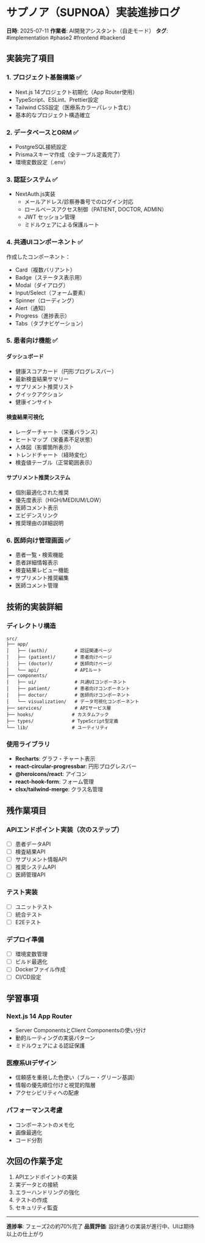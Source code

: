 # サプノア（SUPNOA）実装進捗ログ

**日時**: 2025-07-11
**作業者**: AI開発アシスタント（自走モード）
**タグ**: #implementation #phase2 #frontend #backend

## 実装完了項目

### 1. プロジェクト基盤構築 ✅
- Next.js 14プロジェクト初期化（App Router使用）
- TypeScript、ESLint、Prettier設定
- Tailwind CSS設定（医療系カラーパレット含む）
- 基本的なプロジェクト構造確立

### 2. データベースとORM ✅
- PostgreSQL接続設定
- Prismaスキーマ作成（全テーブル定義完了）
- 環境変数設定（.env）

### 3. 認証システム ✅
- NextAuth.js実装
  - メールアドレス/診察券番号でのログイン対応
  - ロールベースアクセス制御（PATIENT, DOCTOR, ADMIN）
  - JWT セッション管理
  - ミドルウェアによる保護ルート

### 4. 共通UIコンポーネント ✅
作成したコンポーネント：
- Card（複数バリアント）
- Badge（ステータス表示用）
- Modal（ダイアログ）
- Input/Select（フォーム要素）
- Spinner（ローディング）
- Alert（通知）
- Progress（進捗表示）
- Tabs（タブナビゲーション）

### 5. 患者向け機能 ✅

#### ダッシュボード
- 健康スコアカード（円形プログレスバー）
- 最新検査結果サマリー
- サプリメント推奨リスト
- クイックアクション
- 健康インサイト

#### 検査結果可視化
- レーダーチャート（栄養バランス）
- ヒートマップ（栄養素不足状態）
- 人体図（影響箇所表示）
- トレンドチャート（経時変化）
- 検査値テーブル（正常範囲表示）

#### サプリメント推奨システム
- 個別最適化された推奨
- 優先度表示（HIGH/MEDIUM/LOW）
- 医師コメント表示
- エビデンスリンク
- 推奨理由の詳細説明

### 6. 医師向け管理画面 ✅
- 患者一覧・検索機能
- 患者詳細情報表示
- 検査結果レビュー機能
- サプリメント推奨編集
- 医師コメント管理

## 技術的実装詳細

### ディレクトリ構造
```
src/
├── app/
│   ├── (auth)/          # 認証関連ページ
│   ├── (patient)/       # 患者向けページ
│   ├── (doctor)/        # 医師向けページ
│   └── api/             # APIルート
├── components/
│   ├── ui/              # 共通UIコンポーネント
│   ├── patient/         # 患者向けコンポーネント
│   ├── doctor/          # 医師向けコンポーネント
│   └── visualization/   # データ可視化コンポーネント
├── services/            # APIサービス層
├── hooks/              # カスタムフック
├── types/              # TypeScript型定義
└── lib/                # ユーティリティ

```

### 使用ライブラリ
- **Recharts**: グラフ・チャート表示
- **react-circular-progressbar**: 円形プログレスバー
- **@heroicons/react**: アイコン
- **react-hook-form**: フォーム管理
- **clsx/tailwind-merge**: クラス名管理

## 残作業項目

### APIエンドポイント実装（次のステップ）
- [ ] 患者データAPI
- [ ] 検査結果API
- [ ] サプリメント情報API
- [ ] 推奨システムAPI
- [ ] 医師管理API

### テスト実装
- [ ] ユニットテスト
- [ ] 統合テスト
- [ ] E2Eテスト

### デプロイ準備
- [ ] 環境変数管理
- [ ] ビルド最適化
- [ ] Dockerファイル作成
- [ ] CI/CD設定

## 学習事項

### Next.js 14 App Router
- Server ComponentsとClient Componentsの使い分け
- 動的ルーティングの実装パターン
- ミドルウェアによる認証保護

### 医療系UIデザイン
- 信頼感を重視した色使い（ブルー・グリーン基調）
- 情報の優先順位付けと視覚的階層
- アクセシビリティへの配慮

### パフォーマンス考慮
- コンポーネントのメモ化
- 画像最適化
- コード分割

## 次回の作業予定

1. APIエンドポイントの実装
2. 実データとの接続
3. エラーハンドリングの強化
4. テストの作成
5. セキュリティ監査

---

**進捗率**: フェーズ2の約70%完了
**品質評価**: 設計通りの実装が進行中、UIは期待以上の仕上がり